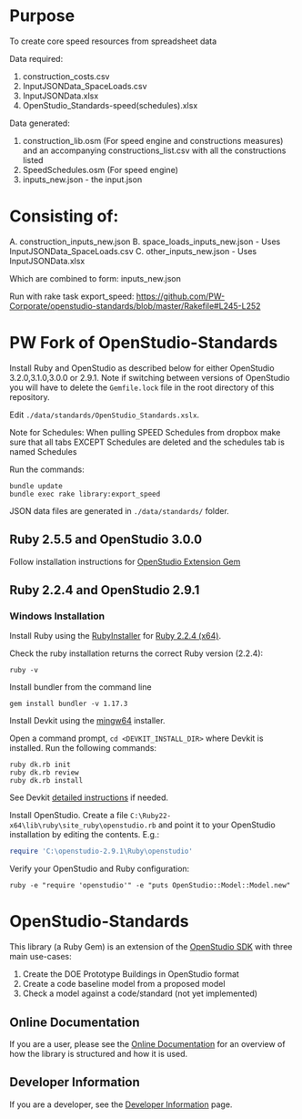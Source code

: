 # Purpose

To create core speed resources from spreadsheet data

Data required:

1. construction_costs.csv
2. InputJSONData_SpaceLoads.csv
3. InputJSONData.xlsx
4. OpenStudio_Standards-speed(schedules).xlsx

Data generated:

1. construction_lib.osm (For speed engine and constructions measures) and an accompanying constructions_list.csv with all the constructions listed
2. SpeedSchedules.osm (For speed engine)
3. inputs_new.json - the input.json
# Consisting of:

A. construction_inputs_new.json
B. space_loads_inputs_new.json - Uses InputJSONData_SpaceLoads.csv
C. other_inputs_new.json - Uses InputJSONData.xlsx

Which are combined to form: inputs_new.json


Run with rake task export_speed:
https://github.com/PW-Corporate/openstudio-standards/blob/master/Rakefile#L245-L252



# PW Fork of OpenStudio-Standards

Install Ruby and OpenStudio as described below for either OpenStudio 3.2.0,3.1.0,3.0.0 or 2.9.1. Note if switching between versions of OpenStudio you will have to delete the `Gemfile.lock` file in the root directory of this repository.

Edit `./data/standards/OpenStudio_Standards.xslx`.

Note for Schedules: When pulling SPEED Schedules from dropbox make sure that all tabs EXCEPT Schedules are deleted and the schedules tab is named Schedules

Run the commands:
```
bundle update
bundle exec rake library:export_speed
```

JSON data files are generated in `./data/standards/` folder.

## Ruby 2.5.5 and OpenStudio 3.0.0

Follow installation instructions for [OpenStudio Extension Gem](https://github.com/NREL/openstudio-extension-gem/blob/develop/README.md)

## Ruby 2.2.4 and OpenStudio 2.9.1

### Windows Installation
Install Ruby using the [RubyInstaller](https://rubyinstaller.org/downloads/archives/) for [Ruby 2.2.4 (x64)](https://dl.bintray.com/oneclick/rubyinstaller/rubyinstaller-2.2.4-x64.exe).

Check the ruby installation returns the correct Ruby version (2.2.4):
```
ruby -v
```

Install bundler from the command line
```
gem install bundler -v 1.17.3
```

Install Devkit using the [mingw64](https://dl.bintray.com/oneclick/rubyinstaller/DevKit-mingw64-64-4.7.2-20130224-1432-sfx.exe) installer.

Open a command prompt, `cd <DEVKIT_INSTALL_DIR>` where Devkit is installed.  Run the following commands:

```
ruby dk.rb init
ruby dk.rb review
ruby dk.rb install
```

See Devkit [detailed instructions](https://github.com/oneclick/rubyinstaller/wiki/Development-Kit) if needed.

Install OpenStudio.  Create a file ```C:\Ruby22-x64\lib\ruby\site_ruby\openstudio.rb``` and point it to your OpenStudio installation by editing the contents.  E.g.:

```ruby
require 'C:\openstudio-2.9.1\Ruby\openstudio'
```

Verify your OpenStudio and Ruby configuration:
```
ruby -e "require 'openstudio'" -e "puts OpenStudio::Model::Model.new"
```

# OpenStudio-Standards

This library (a Ruby Gem) is an extension of the [OpenStudio SDK](https://www.openstudio.net/) with three main use-cases:

1. Create the DOE Prototype Buildings in OpenStudio format
2. Create a code baseline model from a proposed model
3. Check a model against a code/standard (not yet implemented)

## Online Documentation

If you are a user, please see the [Online Documentation](http://www.rubydoc.info/gems/openstudio-standards)
 for an overview of how the library is structured and how it is used.

## Developer Information

If you are a developer, see the [Developer Information](docs/DeveloperInformation.md) page.



